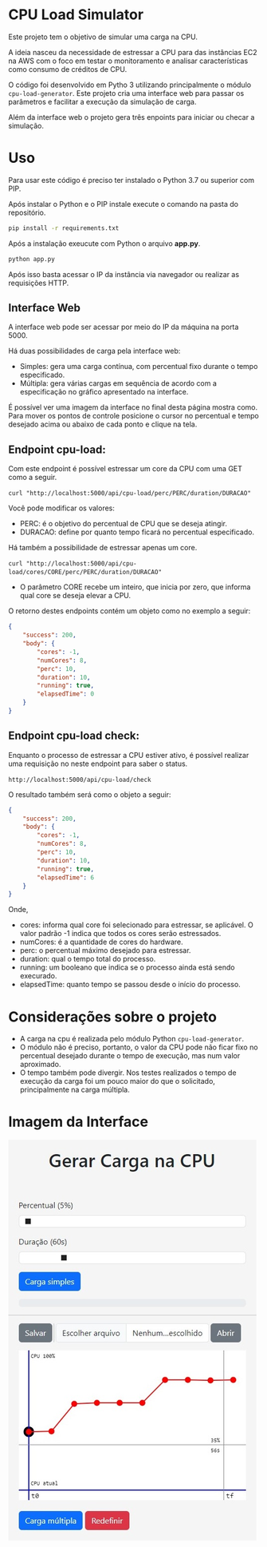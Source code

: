 # CPU Load Simulator

Este projeto tem o objetivo de simular uma carga na CPU.

A ideia nasceu da necessidade de estressar a CPU para 
das instâncias EC2 na AWS com o foco em testar o monitoramento
e analisar características como consumo de créditos de CPU.

O código foi desenvolvido em Pytho 3 utilizando principalmente
o módulo ``cpu-load-generator``. Este projeto cria uma interface
web para passar os parâmetros e facilitar a execução da
simulação de carga.

Além da interface web o projeto gera três enpoints para iniciar ou 
checar a simulação.

# Uso

Para usar este código é preciso ter instalado o Python 3.7 ou 
superior com PIP.

Após instalar o Python e o PIP instale execute o comando na pasta 
do repositório.

```bash
pip install -r requirements.txt
```

Após a instalação exeucute com Python o arquivo **app.py**.

```bash
python app.py
```

Após isso basta acessar o IP da instância via navegador ou realizar as 
requisições HTTP.

## Interface Web

A interface web pode ser acessar por meio do IP da 
máquina na porta 5000. 

Há duas possibilidades de carga pela interface web:

- Simples: gera uma carga contínua, com percentual fixo 
durante o tempo especificado.
- Múltipla: gera várias cargas em sequência de acordo com a 
especificação no gráfico apresentado na interface. 

É possível ver uma imagem da interface no final desta
página mostra como. Para mover os pontos de controle posicione o 
cursor no percentual e tempo desejado acima ou abaixo
de cada ponto e clique na tela.

## Endpoint cpu-load:

Com este endpoint é possível estressar um core da CPU com 
uma GET como a seguir.

``curl "http://localhost:5000/api/cpu-load/perc/PERC/duration/DURACAO"`` 

Você pode modificar os valores:

- PERC: é o objetivo do percentual de CPU que se deseja atingir.
- DURACAO: define por quanto tempo ficará no percentual especificado.

Há também a possibilidade de estressar apenas um core.

``curl "http://localhost:5000/api/cpu-load/cores/CORE/perc/PERC/duration/DURACAO"`` 

- O parâmetro CORE recebe um inteiro, que inicia por zero, 
que informa qual core se deseja elevar a CPU.

O retorno destes endpoints contém um objeto como no exemplo a seguir:

```json
{
    "success": 200, 
    "body": {
        "cores": -1, 
        "numCores": 8, 
        "perc": 10, 
        "duration": 10, 
        "running": true, 
        "elapsedTime": 0
    }
}
```


## Endpoint cpu-load check:

Enquanto o processo de estressar a CPU estiver ativo, é possível
realizar uma requisição no neste endpoint para saber o status.

``http://localhost:5000/api/cpu-load/check``

O resultado também será como o objeto a seguir:


```json
{
    "success": 200, 
    "body": {
        "cores": -1, 
        "numCores": 8, 
        "perc": 10, 
        "duration": 10, 
        "running": true, 
        "elapsedTime": 6
    }
}
```

Onde,

- cores: informa qual core foi selecionado para estressar, se aplicável. 
O valor padrão -1 indica que todos os cores serão estressados.
- numCores: é a quantidade de cores do hardware.
- perc: o percentual máximo desejado para estressar.
- duration: qual o tempo total do processo.
- running: um booleano que indica se o processo ainda está sendo execurado.
- elapsedTime: quanto tempo se passou desde o início do processo.

# Considerações sobre o projeto

- A carga na cpu é realizada pelo módulo Python 
``cpu-load-generator``.
- O módulo não é preciso, portanto, o valor da CPU pode não ficar
fixo no percentual desejado durante o tempo de execução, mas
num valor aproximado.
- O tempo também pode divergir. Nos testes realizados o tempo 
de execução da carga foi um pouco maior do que o solicitado,
principalmente na carga múltipla.

# Imagem da Interface
![Tela do software](https://github.com/ricardoteix/cpu-load-simulator/raw/main/assets/web_interface.jpg)
